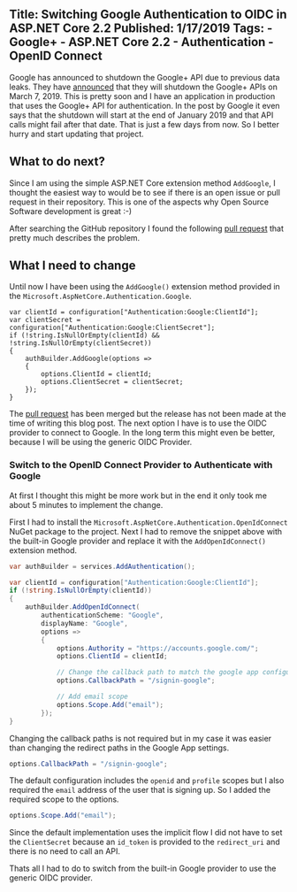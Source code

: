 Title: Switching Google Authentication to OIDC in ASP.NET Core 2.2
Published: 1/17/2019
Tags: 
    - Google+
    - ASP.NET Core 2.2
    - Authentication
    - OpenID Connect
---

Google has announced to shutdown the Google+ API due to previous data leaks. They have [announced](https://developers.google.com/+/api-shutdown) that they will shutdown the Google+ APIs on March 7, 2019. This is pretty soon and I have an application in production that uses the Google+ API for authentication. In the post by Google it even says that the shutdown will start at the end of January 2019 and that API calls might fail after that date. That is just a few days from now. So I better hurry and start updating that project.

## What to do next?

Since I am using the simple ASP.NET Core extension method `AddGoogle`, I thought the easiest way to would be to see if there is an open issue or pull request in their repository. This is one of the aspects why Open Source Software development is great :-)

After searching the GitHub repository I found the following [pull request](https://github.com/aspnet/AspNetCore/pull/6338) that pretty much describes the problem.

## What I need to change

Until now I have been using the `AddGoogle()` extension method provided in the `Microsoft.AspNetCore.Authentication.Google`.

```chsharp
var clientId = configuration["Authentication:Google:ClientId"];
var clientSecret = configuration["Authentication:Google:ClientSecret"];
if (!string.IsNullOrEmpty(clientId) && !string.IsNullOrEmpty(clientSecret))
{
    authBuilder.AddGoogle(options =>
    {
        options.ClientId = clientId;
        options.ClientSecret = clientSecret;
    });
}
```

The [pull request](https://github.com/aspnet/AspNetCore/pull/6338) has been merged but the release has not been made at the time of writing this blog post. The next option I have is to use the OIDC provider to connect to Google. In the long term this might even be better, because I will be using the generic OIDC Provider.

### Switch to the OpenID Connect Provider to Authenticate with Google

At first I thought this might be more work but in the end it only took me about 5 minutes to implement the change.

First I had to install the `Microsoft.AspNetCore.Authentication.OpenIdConnect` NuGet package to the project. Next I had to remove the snippet above with the built-in Google provider and replace it with the `AddOpenIdConnect()` extension method.

```csharp
var authBuilder = services.AddAuthentication();

var clientId = configuration["Authentication:Google:ClientId"];
if (!string.IsNullOrEmpty(clientId))
{
    authBuilder.AddOpenIdConnect(
        authenticationScheme: "Google",
        displayName: "Google",
        options =>
        {
            options.Authority = "https://accounts.google.com/";
            options.ClientId = clientId;

            // Change the callback path to match the google app configuration
            options.CallbackPath = "/signin-google";

            // Add email scope
            options.Scope.Add("email");
        });
}
```

Changing the callback paths is not required but in my case it was easier than changing the redirect paths in the Google App settings.

```csharp
options.CallbackPath = "/signin-google";
```

The default configuration includes the `openid` and `profile` scopes but I also required the `email` address of the user that is signing up. So I added the required scope to the options.

```csharp
options.Scope.Add("email");
```

Since the default implementation uses the implicit flow I did not have to set the `ClientSecret` because an `id_token` is provided to the `redirect_uri` and there is no need to call an API.

Thats all I had to do to switch from the built-in Google provider to use the generic OIDC provider.